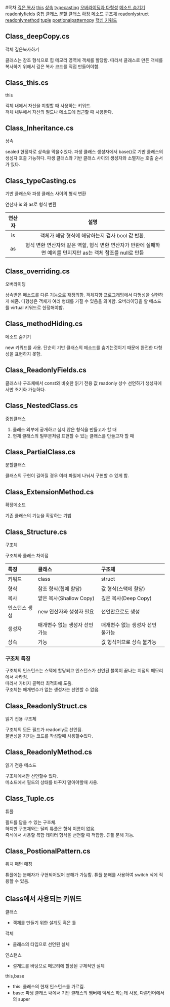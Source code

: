 #목차
[깊은 복사](#class_deepcopy.cs)
[this](#class_this.cs)
[상속](#class_inheritance.cs)
[typecasting](#class_typeCasting.cs)
[오버라이딩과 다형성](#class_overriding.cs)
[메소드 숨기기](#class_methodhiding.cs)
[readonlyfields](#class_readonlyfields.cs)
[중첩 클래스](#class_nestedclass.cs)
[분할 클래스](#class_partialclass.cs)
[확장 메소드](#class_extensionmethod.cs)
[구조체](#class_structure.cs)
[readonlystruct](#class_readonlystruct.cs)
[readonlymethod](#class_readonlymethod.cs)
[tuple](#class_tuple.cs)
[postionalpatternopy](#class_postionalpattern.cs)
[핵심 키워드](#class에서-사용되는-키워드)

## Class_deepCopy.cs

객체 깊은복사하기

클래스는 참조 형식으로 힙 메모리 영역에 객체를 할당함.
따라서 클래스로 만든 객체를 복사하기 위해서 깊은 복사 코드를 직접 만들어야함.

## Class_this.cs

this

객체 내에서 자신을 지칭할 때 사용하는 키워드.  
객체 내부에서 자신의 필드나 메소드에 접근할 때 사용한다.

## Class_Inheritance.cs

상속

sealed 한정자로 상속을 막을수있다.
파생 클래스 생성자에서 base()로 기반 클래스의 생성자 호출 가능하다.
파생 클래스와 기반 클래스 사이의 생성자와 소멸자는 호출 순서가 있다.

## Class_typeCasting.cs

기반 클래스와 파생 클래스 사이의 형식 변환

연산자 is 와 as로 형식 변환

| 연산자 |                                                     설명                                                      |
| :----: | :-----------------------------------------------------------------------------------------------------------: |
|   is   |                               객체가 해당 형식에 해당하는지 검사 bool 값 반환.                                |
|   as   | 형식 변환 연산자와 같은 역할, 형식 변환 연산자가 반환에 실패하면 예외를 던지지만 as는 객체 참조를 null로 만듬 |

## Class_overriding.cs

오버라이딩

상속받은 메소드를 다른 기능으로 재정의함.
객체지향 프로그래밍에서 다형성을 실현하게 해줌.
다형성은 객체가 여러 형태를 가질 수 있음을 의미함.
오버라이딩을 할 메소드를 virtual 키워드로 한정해야함.

## Class_methodHiding.cs

메소드 숨기기

new 키워드를 사용.
단순히 기반 클래스의 메소드를 숨기는것이기 때문에 완전한 다형성을 표현하지 못함.

## Class_ReadonlyFields.cs

클래스나 구조체에서 const와 비슷한 읽기 전용 값 readonly 상수 선언하기 생성자에서만 초기화 가능하다.

## Class_NestedClass.cs

중첩클래스

1. 클래스 외부에 공개하고 싶지 않은 형식을 만들고자 할 때
2. 현재 클래스의 빌부분처럼 표현할 수 있는 클래스를 만들고자 할 때

## Class_PartialClass.cs

분할클래스

클래스의 구현이 길어질 경우 여러 파일에 나눠서 구현할 수 있게 함.

## Class_ExtensionMethod.cs

확장메소드

기존 클래스의 기능을 확장하는 기법

## Class_Structure.cs

구조체

구조체와 클래스 차이점

| 특징          | 클래스                         | 구조체                           |
| :------------ | :----------------------------- | :------------------------------- |
| 키워드        | class                          | struct                           |
| 형식          | 참조 형식(힙에 할당)           | 값 형식(스택에 할당)             |
| 복사          | 얕은 복사(Shallow Copy)        | 깊은 복사(Deep Copy)             |
| 인스턴스 생성 | new 연산자와 생성자 필요       | 선언만으로도 생성                |
| 생성자        | 매개변수 없는 생성자 선언 가능 | 매개변수 없는 생성자 선언 불가능 |
| 상속          | 가능                           | 값 형식이므로 상속 불가능        |

### 구조체 특징

구조체의 인스턴스는 스택에 할당되고 인스턴스가 선언된 블록이 끝나는 지점의 메모리에서 사라짐.  
따라서 가비지 콜렉터 최적화에 도움.  
구조체는 매개변수가 없는 생성자는 선언할 수 없음.

## Class_ReadonlyStruct.cs

읽기 전용 구조체

구조체의 모든 필드가 readonly로 선언됨.  
불변성을 지키는 코드를 작성할때 사용할수있다.

## Class_ReadonlyMethod.cs

읽기 전용 메소드

구조체에서만 선언할수 있다.  
메소드에서 필드의 상태를 바꾸지 말아야할때 사용.

## Class_Tuple.cs

튜플

필드를 담을 수 있는 구조체.  
하지만 구조체와는 달리 튜플은 형식 이름이 없음.  
즉석에서 사용할 복합 데이터 형식을 선언할 때 적합함.
튜플 분해 가능.

## Class_PostionalPattern.cs

위치 패턴 매칭

튜플에는 분해자가 구현되어있어 분해가 가능함.
튜플 분해를 사용하여 switch 식에 적용할 수 있음.

## Class에서 사용되는 키워드

클래스

- 객체를 만들기 위한 설계도 혹은 틀

객체

- 클래스의 타입으로 선언된 실체

인스턴스

- 설계도를 바탕으로 메모리에 할당된 구체적인 실체

this,base

- this: 클래스의 현재 인스턴스를 가르킴.
- base: 파생 클래스 내에서 기반 클래스의 멤버에 엑세스 하는데 사용, 다른언어에서의 super
